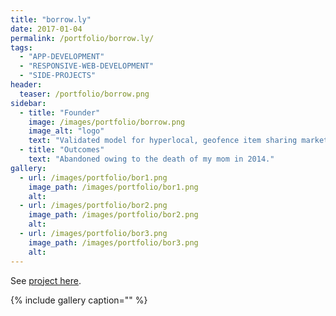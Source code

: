 ```yaml
---
title: "borrow.ly"
date: 2017-01-04
permalink: /portfolio/borrow.ly/
tags: 
  - "APP-DEVELOPMENT" 
  - "RESPONSIVE-WEB-DEVELOPMENT"
  - "SIDE-PROJECTS"
header:
  teaser: /portfolio/borrow.png
sidebar:
  - title: "Founder"
    image: /images/portfolio/borrow.png
    image_alt: "logo"
    text: "Validated model for hyperlocal, geofence item sharing marketplace; built MVP in Ruby on Rails."
  - title: "Outcomes"
    text: "Abandoned owing to the death of my mom in 2014."
gallery:
  - url: /images/portfolio/bor1.png
    image_path: /images/portfolio/bor1.png
    alt:
  - url: /images/portfolio/bor2.png
    image_path: /images/portfolio/bor2.png
    alt:
  - url: /images/portfolio/bor3.png
    image_path: /images/portfolio/bor3.png
    alt:
---
```


See [project here](https://twitter.com/borrowly?lang=en).

{% include gallery caption="" %}
